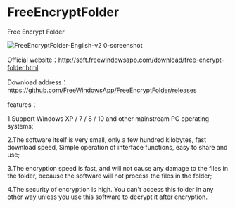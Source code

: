 # FreeEncryptFolder
Free Encrypt Folder

![FreeEncryptFolder-English-v2 0-screenshot](https://user-images.githubusercontent.com/58068964/70383179-491a1b00-19a4-11ea-89c1-4413f36817c5.png)


Official website：http://soft.freewindowsapp.com/download/free-encrypt-folder.html

Download address：https://github.com/FreeWindowsApp/FreeEncryptFolder/releases


features：

1.Support Windows XP / 7 / 8 / 10 and other mainstream PC operating systems; 

2.The software itself is very small, only a few hundred kilobytes, fast download speed, Simple operation of interface functions, easy to share and use; 

3.The encryption speed is fast, and will not cause any damage to the files in the folder, because the software will not process the files in the folder; 

4.The security of encryption is high. You can't access this folder in any other way unless you use this software to decrypt it after encryption. 


